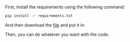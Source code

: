 First, install the requirements using the following command:

```bash
pip install -r requirements.txt
```

And then download the [file](https://www.kaggle.com/datasets/flashgordon/usa-airport-dataset/download?datasetVersionNumber=2) and put it in:

Then, you can do whatever you want with the code.
